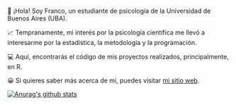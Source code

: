 👋 ¡Hola! Soy Franco, un estudiante de psicología de la Universidad de Buenos Aires (UBA).

📈 Tempranamente, mi interés por la psicología científica me llevó a interesarme por la estadística, la metodología y la programación. 

💻 Aquí, encontrarás el código de mis proyectos realizados, principalmente, en R.  

😀 Si quieres saber más acerca de mí, puedes visitar [mi sitio web](http://francosbenitez.netlify.app).  

[![Anurag's github stats](https://github-readme-stats.vercel.app/api?username=francosbenitez&show_icons=true&theme=dark&locale=es)](https://github.com/anuraghazra/github-readme-stats) 




